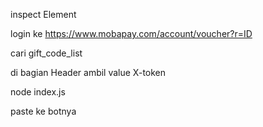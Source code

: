 inspect Element

login ke https://www.mobapay.com/account/voucher?r=ID

cari gift_code_list

di bagian Header ambil value X-token

node index.js

paste ke botnya

